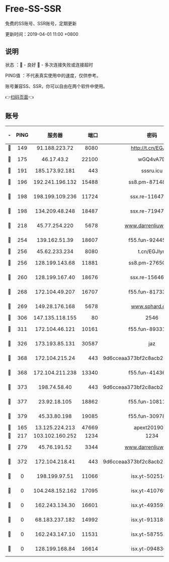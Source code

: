 # Free-SS-SSR

免费的SS账号、SSR账号，定期更新

更新时间：2019-04-01 11:00 +0800

## 说明

状态     ：🙂 - 良好 🙁 - 多次连接失败或连接超时

PING值   ：不代表真实使用中的速度，仅供参考。

账号兼容SS、SSR，你可以自由在两个软件中使用。

👉[扫码页面](https://liesauer.github.io/Free-SS-SSR/)👈

## 账号

|-|PING|服务器|端口|密码|加密方式|区域|
|:----:|:----:|:-----:|-----:|:----:|:----:|:----:|
|🙂|149|91.188.223.72|8080|http://t.cn/EGJIyrl|rc4-md5|RU|
|🙂|175|46.17.43.2|22100|wGQ4vA7D|aes-256-gcm|RU|
|🙂|191|185.173.92.181|443|sssru.icu|rc4-md5|RU|
|🙂|196|192.241.196.132|15488|ss8.pm-87148177|aes-256-cfb|US|
|🙂|198|198.199.109.236|11724|ssx.re-11647180|aes-256-cfb|US|
|🙂|198|134.209.48.248|18487|ssx.re-71947095|aes-256-cfb|US|
|🙂|218|45.77.254.220|5678|www.darrenliuwei.com|aes-256-cfb|SG|
|🙂|254|139.162.51.39|18607|f55.fun-92445990|aes-256-cfb|SG|
|🙂|256|45.62.233.234|8080|t.cn/EGJIyrl|rc4-md5|CA|
|🙂|256|128.199.143.68|11881|ss8.pm-27650845|aes-256-cfb|SG|
|🙂|260|128.199.167.40|18676|ssx.re-15646826|aes-256-cfb|SG|
|🙂|268|172.104.49.207|16707|f55.fun-81733615|aes-256-cfb|SG|
|🙂|269|149.28.176.168|5678|www.sphard.com|aes-256-cfb|AU|
|🙂|306|147.135.118.155|80|2546|chacha20|US|
|🙂|311|172.104.46.121|10161|f55.fun-89331338|aes-256-cfb|SG|
|🙂|326|173.193.85.131|30587|jaz|aes-256-cfb|US|
|🙂|368|172.104.215.24|443|9d6cceaa373bf2c8acb22e60b6a58be6|aes-256-cfb|US|
|🙂|368|172.104.211.238|13340|f55.fun-41436212|aes-256-cfb|US|
|🙂|373|198.74.58.40|443|9d6cceaa373bf2c8acb22e60b6a58be6|aes-256-cfb|US|
|🙂|377|23.92.18.105|18862|f55.fun-10811228|aes-256-cfb|US|
|🙂|379|45.33.80.198|19085|f55.fun-30978462|aes-256-cfb|US|
|🙂|165|13.125.224.213|47669|apext2019001|chacha20|KR|
|🙂|217|103.102.160.252|1234|1234|rc4-md5|JP|
|🙂|279|45.76.191.52|3344|www.darrenliuwei.com|aes-256-cfb|JP|
|🙂|372|172.104.218.41|443|9d6cceaa373bf2c8acb22e60b6a58be6|aes-256-cfb|US|
|🙁|0|198.199.97.51|11066|isx.yt-50251647|aes-256-cfb|US|
|🙁|0|104.248.152.162|17095|isx.yt-41076974|aes-256-cfb|SG|
|🙁|0|162.243.134.30|16601|isx.yt-49359357|aes-256-cfb|US|
|🙁|0|68.183.237.182|14992|isx.yt-91318565|aes-256-cfb|SG|
|🙁|0|162.243.147.10|11531|isx.yt-58755378|aes-256-cfb|US|
|🙁|0|128.199.168.84|16614|isx.yt-09483649|aes-256-cfb|SG|
